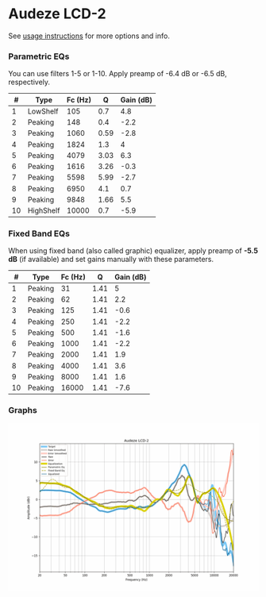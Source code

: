 # Audeze LCD-2
See [usage instructions](https://github.com/jaakkopasanen/AutoEq#usage) for more options and info.

### Parametric EQs
You can use filters 1-5 or 1-10. Apply preamp of -6.4 dB or -6.5 dB, respectively.

|   # | Type      |   Fc (Hz) |    Q |   Gain (dB) |
|-----|-----------|-----------|------|-------------|
|   1 | LowShelf  |       105 | 0.7  |         4.8 |
|   2 | Peaking   |       148 | 0.4  |        -2.2 |
|   3 | Peaking   |      1060 | 0.59 |        -2.8 |
|   4 | Peaking   |      1824 | 1.3  |         4   |
|   5 | Peaking   |      4079 | 3.03 |         6.3 |
|   6 | Peaking   |      1616 | 3.26 |        -0.3 |
|   7 | Peaking   |      5598 | 5.99 |        -2.7 |
|   8 | Peaking   |      6950 | 4.1  |         0.7 |
|   9 | Peaking   |      9848 | 1.66 |         5.5 |
|  10 | HighShelf |     10000 | 0.7  |        -5.9 |

### Fixed Band EQs
When using fixed band (also called graphic) equalizer, apply preamp of **-5.5 dB** (if available) and set gains manually with these parameters.

|   # | Type    |   Fc (Hz) |    Q |   Gain (dB) |
|-----|---------|-----------|------|-------------|
|   1 | Peaking |        31 | 1.41 |         5   |
|   2 | Peaking |        62 | 1.41 |         2.2 |
|   3 | Peaking |       125 | 1.41 |        -0.6 |
|   4 | Peaking |       250 | 1.41 |        -2.2 |
|   5 | Peaking |       500 | 1.41 |        -1.6 |
|   6 | Peaking |      1000 | 1.41 |        -2.2 |
|   7 | Peaking |      2000 | 1.41 |         1.9 |
|   8 | Peaking |      4000 | 1.41 |         3.6 |
|   9 | Peaking |      8000 | 1.41 |         1.6 |
|  10 | Peaking |     16000 | 1.41 |        -7.6 |

### Graphs
![](./Audeze%20LCD-2.png)
